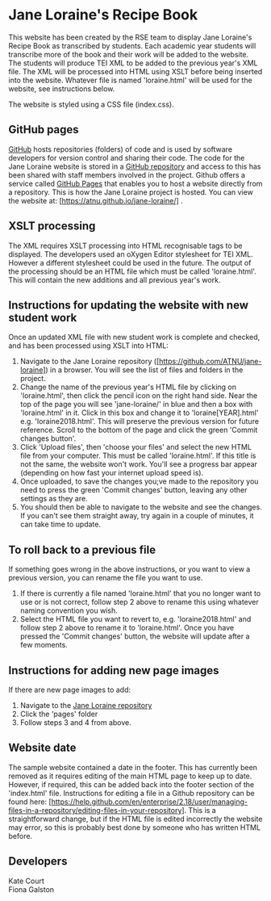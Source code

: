 # Jane Loraine's Recipe Book
This website has been created by the RSE team to display Jane Loraine's Recipe Book as transcribed by students.
Each academic year students will transcribe more of the book and their work will be added to the website. The students will produce TEI XML to be added to the previous year's XML file.
The XML will be processed into HTML using XSLT before being inserted into the website. Whatever file is named 'loraine.html' will be used for the website, see instructions below.

The website is styled using a CSS file (index.css). 

## GitHub pages
[GitHub](https://github.com/) hosts repositories (folders) of code and is used by software developers for version control and sharing their code. The code for the Jane Loraine website is stored in a 
[GitHub repository](https://github.com/ATNU/jane-loraine) and access to this has been shared with staff members involved in the project. Github offers a service called [GitHub Pages](https://pages.github.com/) that enables you to host a website
directly from a repository. This is how the Jane Loraine project is hosted. You can view the website at:  [https://atnu.github.io/jane-loraine/] .

## XSLT processing
The XML requires XSLT processing into HTML recognisable tags to be displayed. The developers used an oXygen Editor stylesheet for TEI XML. However a different stylesheet could be used in the future. The output of the 
processing should be an HTML file which must be called 'loraine.html'. This will contain the new additions and all previous year's work.

## Instructions for updating the website with new student work
Once an updated XML file with new student work is complete and checked, and has been processed using XSLT into HTML:
1. Navigate to the Jane Loraine repository ([https://github.com/ATNU/jane-loraine]) in a browser. You will see the list of files and folders in the project.
2. Change the name of the previous year's HTML file by clicking on 'loraine.html', then click the pencil icon on the right hand side. Near the top of the page you will see 'jane-loraine/' in blue and then a box with 'loraine.html' in it. Click in this box and change it to 'loraine[YEAR].html' e.g. 'loraine2018.html'. This will preserve the previous version for future reference. Scroll to the bottom of the page and click the green 'Commit changes button'.
3. Click 'Upload files', then 'choose your files' and select the new HTML file from your computer. This must be called 'loraine.html'. If this title is not the same, the website won't work. You'll see a progress bar appear (depending on how fast your internet upload speed is).
4. Once uploaded, to save the changes you;ve made to the repository you need to press the green 'Commit changes' button, leaving any other settings as they are.
5. You should then be able to navigate to the website and see the changes. If you can't see them straight away, try again in a couple of minutes, it can take time to update.

## To roll back to a previous file
If something goes wrong in the above instructions, or you want to view a previous version, you can rename the file you want to use.
1. If there is currently a file named 'loraine.html' that you no longer want to use or is not correct, follow step 2 above to rename this using whatever naming convention you wish.
2. Select the HTML file you want to revert to, e.g. 'loraine2018.html' and follow step 2 above to rename it to 'loraine.html'. Once you have pressed the 'Commit changes' button, the website will update after a few moments.

## Instructions for adding new page images 
If there are new page images to add:
1. Navigate to the [Jane Loraine repository](https://github.com/ATNU/jane-loraine)
2. Click the 'pages' folder
3. Follow steps 3 and 4 from above.

## Website date
The sample website contained a date in the footer. This has currently been removed as it requires editing of the main HTML page to keep up to date. However, if 
required, this can be added back into the footer section of the 'index.html' file. Instructions for editing a file in a Github repository can be found here: [https://help.github.com/en/enterprise/2.18/user/managing-files-in-a-repository/editing-files-in-your-repository]. 
This is a straightforward change, but if the HTML file is edited incorrectly the website may error, so this is probably best done by someone who has written HTML before.

## Developers
Kate Court  
Fiona Galston
